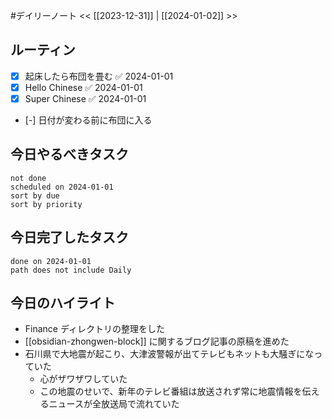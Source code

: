 #デイリーノート
<< [[2023-12-31]] | [[2024-01-02]] >>
## ルーティン
- [x] 起床したら布団を畳む ✅ 2024-01-01
- [x] Hello Chinese ✅ 2024-01-01
- [x] Super Chinese ✅ 2024-01-01
- [-] 日付が変わる前に布団に入る
## 今日やるべきタスク
```tasks
not done
scheduled on 2024-01-01
sort by due
sort by priority
```
## 今日完了したタスク
```tasks
done on 2024-01-01
path does not include Daily
```
## 今日のハイライト
- Finance ディレクトリの整理をした
- [[obsidian-zhongwen-block]] に関するブログ記事の原稿を進めた
- 石川県で大地震が起こり、大津波警報が出てテレビもネットも大騒ぎになっていた
	- 心がザワザワしていた
	- この地震のせいで、新年のテレビ番組は放送されず常に地震情報を伝えるニュースが全放送局で流れていた
